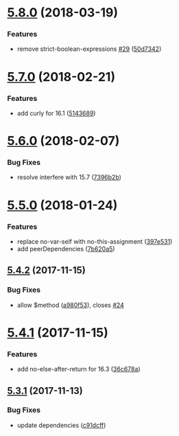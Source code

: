<a name="5.8.0"></a>
# [5.8.0](https://github.com/progre/tslint-config-airbnb/compare/5.7.0...5.8.0) (2018-03-19)


### Features

* remove strict-boolean-expressions [#29](https://github.com/progre/tslint-config-airbnb/issues/29) ([50d7342](https://github.com/progre/tslint-config-airbnb/commit/50d7342))



<a name="5.7.0"></a>
# [5.7.0](https://github.com/progre/tslint-config-airbnb/compare/5.6.0...5.7.0) (2018-02-21)


### Features

* add curly for 16.1 ([5143689](https://github.com/progre/tslint-config-airbnb/commit/5143689))



<a name="5.6.0"></a>
# [5.6.0](https://github.com/progre/tslint-config-airbnb/compare/5.5.0...5.6.0) (2018-02-07)


### Bug Fixes

* resolve interfere with 15.7 ([7396b2b](https://github.com/progre/tslint-config-airbnb/commit/7396b2b))



<a name="5.5.0"></a>
# [5.5.0](https://github.com/progre/tslint-config-airbnb/compare/5.4.2...5.5.0) (2018-01-24)


### Features

* replace no-var-self with no-this-assignment ([397e531](https://github.com/progre/tslint-config-airbnb/commit/397e531))
* add peerDependencies ([7b620a5](https://github.com/progre/tslint-config-airbnb/commit/7b620a5))



<a name="5.4.2"></a>
## [5.4.2](https://github.com/progre/tslint-config-airbnb/compare/5.4.1...5.4.2) (2017-11-15)


### Bug Fixes

* allow $method ([a980f53](https://github.com/progre/tslint-config-airbnb/commit/a980f53)), closes [#24](https://github.com/progre/tslint-config-airbnb/issues/24)



<a name="5.4.1"></a>
# [5.4.1](https://github.com/progre/tslint-config-airbnb/compare/5.3.0...5.4.1) (2017-11-15)


### Features

* add no-else-after-return for 16.3 ([36c678a](https://github.com/progre/tslint-config-airbnb/commit/36c678a))



<a name="5.3.1"></a>
## [5.3.1](https://github.com/progre/tslint-config-airbnb/compare/5.3.0...5.3.1) (2017-11-13)


### Bug Fixes

* update dependencies ([c91dcff](https://github.com/progre/tslint-config-airbnb/commit/c91dcff))



